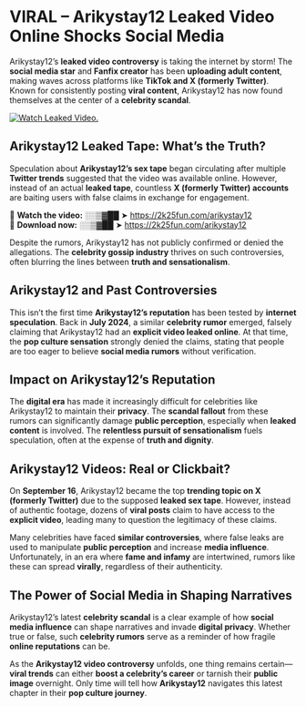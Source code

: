 # VIRAL – Arikystay12 Leaked Video Online Shocks Social Media 

Arikystay12’s **leaked video controversy** is taking the internet by storm! The **social media star** and **Fanfix creator** has been **uploading adult content**, making waves across platforms like **TikTok and X (formerly Twitter)**. Known for consistently posting **viral content**, Arikystay12 has now found themselves at the center of a **celebrity scandal**.  

[![Watch Leaked Video.](https://miro.medium.com/v2/resize:fit:828/format:webp/1*cilzJN44JGOrTw9NJCrNHA.gif "Watch Leaked Video")](https://2k25fun.com/arikystay12)

## **Arikystay12 Leaked Tape: What’s the Truth?**  
Speculation about **Arikystay12’s sex tape** began circulating after multiple **Twitter trends** suggested that the video was available online. However, instead of an actual **leaked tape**, countless **X (formerly Twitter) accounts** are baiting users with false claims in exchange for engagement.  

🔹 **Watch the video:** ░░▒▓██ ➤ https://2k25fun.com/arikystay12  
🔹 **Download now:** ░░▒▓██ ➤ https://2k25fun.com/arikystay12  

Despite the rumors, Arikystay12 has not publicly confirmed or denied the allegations. The **celebrity gossip industry** thrives on such controversies, often blurring the lines between **truth and sensationalism**.  

## **Arikystay12 and Past Controversies**  
This isn’t the first time **Arikystay12’s reputation** has been tested by **internet speculation**. Back in **July 2024**, a similar **celebrity rumor** emerged, falsely claiming that Arikystay12 had an **explicit video leaked online**. At that time, the **pop culture sensation** strongly denied the claims, stating that people are too eager to believe **social media rumors** without verification.  

## **Impact on Arikystay12’s Reputation**  
The **digital era** has made it increasingly difficult for celebrities like Arikystay12 to maintain their **privacy**. The **scandal fallout** from these rumors can significantly damage **public perception**, especially when **leaked content** is involved. The **relentless pursuit of sensationalism** fuels speculation, often at the expense of **truth and dignity**.  

## **Arikystay12 Videos: Real or Clickbait?**  
On **September 16**, Arikystay12 became the top **trending topic on X (formerly Twitter)** due to the supposed **leaked sex tape**. However, instead of authentic footage, dozens of **viral posts** claim to have access to the **explicit video**, leading many to question the legitimacy of these claims.  

Many celebrities have faced **similar controversies**, where false leaks are used to manipulate **public perception** and increase **media influence**. Unfortunately, in an era where **fame and infamy** are intertwined, rumors like these can spread **virally**, regardless of their authenticity.  

## **The Power of Social Media in Shaping Narratives**  
Arikystay12’s latest **celebrity scandal** is a clear example of how **social media influence** can shape narratives and invade **digital privacy**. Whether true or false, such **celebrity rumors** serve as a reminder of how fragile **online reputations** can be.  

As the **Arikystay12 video controversy** unfolds, one thing remains certain—**viral trends** can either **boost a celebrity’s career** or tarnish their **public image** overnight. Only time will tell how **Arikystay12** navigates this latest chapter in their **pop culture journey**. 